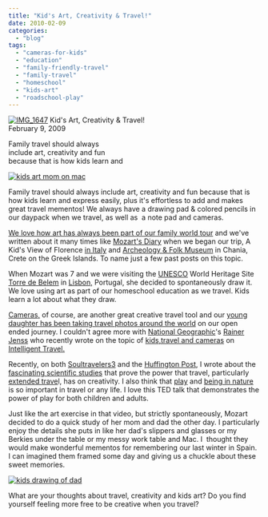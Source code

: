 ```yaml
---
title: "Kid's Art, Creativity & Travel!"
date: 2010-02-09
categories: 
  - "blog"
tags: 
  - "cameras-for-kids"
  - "education"
  - "family-friendly-travel"
  - "family-travel"
  - "homeschool"
  - "kids-art"
  - "roadschool-play"
---
```


[![IMG_1647](https://pub-ac94b3f306b24c0dba4238943c97f2e1.r2.dev/6a00e5502a950788330120a87aaa45970b.jpg)](https://pub-ac94b3f306b24c0dba4238943c97f2e1.r2.dev/6a00e5502a950788330120a87aaa45970b.jpg) Kid's Art, Creativity & Travel!  
February 9, 2009

Family travel should always  
include art, creativity and fun  
because that is how kids learn and

<!--more-->

[![kids art mom on mac](https://pub-ac94b3f306b24c0dba4238943c97f2e1.r2.dev/6a00e5502a950788330120a87aaa9e970b.jpg "kids art mom on mac")](https://pub-ac94b3f306b24c0dba4238943c97f2e1.r2.dev/6a00e5502a950788330120a87aaa9e970b.jpg) 

  
Family travel should always include art, creativity and fun because that is how kids learn and express easily, plus it's effortless to add and makes great travel mementos! We always have a drawing pad & colored pencils in our daypack when we travel, as well as  a note pad and cameras.

[We love how art has always been part of our family world tour](http://soultravelers3new.local/2008/07/mobile-mozart-a.html) and we've written about it many times like [Mozart's Diary](http://soultravelers3new.local/2006/09/mozarts-diary.html) when we began our trip, A Kid's View of Florence [in Italy](http://soultravelers3new.local/2008/03/kids-view-of-fl.html#more) and [Archeology & Folk Museum](http://soultravelers3new.local/2007/07/archeology-folk.html) in Chania, Crete on the Greek Islands. To name just a few past posts on this topic.

When Mozart was 7 and we were visiting the [UNESCO](http://whc.unesco.org/) World Heritage Site [Torre de Belem](http://soultravelers3new.local/2008/07/portuguese-day.html) in [Lisbon,](http://soultravelers3new.local/2008/07/luscious-lisbon.html) Portugal, she decided to spontaneously draw it. We love using art as part of our homeschool education as we travel. Kids learn a lot about what they draw.  

  

[Cameras,](http://soultravelers3new.local/2008/07/new-cameras.html#more) of course, are another great creative travel tool and our [young daughter has been taking travel photos around the world](http://soultravelers3new.local/2009/09/family-travel-photo-sweden-pets-cats-children-travel-photography.html) on our open ended journey. I couldn't agree more with [National Geographic](http://www.nationalgeographic.com/)'s [Rainer Jenss](http://blogs.nationalgeographic.com/blogs/intelligenttravel/2010/02/give-your-kids-a-camera.html#comments) who recently wrote on the topic of [kids,travel and cameras](http://blogs.nationalgeographic.com/blogs/intelligenttravel/2010/02/give-your-kids-a-camera.html#comments) on [Intelligent Travel.](http://blogs.nationalgeographic.com/blogs/intelligenttravel/)  

Recently, on both [Soultravelers3](http://soultravelers3new.local/2010/01/seth-godin-lynchpin-education-travel-new-economy-digital-nomad.html) and the [Huffington Post](http://www.huffingtonpost.com/jeanne-dee/seth-godin-linchpin-educa_b_444909.html), I wrote about the [fascinating scientific studies](http://scienceblogs.com/cortex/2009/12/why_we_travel.php) that prove the power that travel, particularly [extended trave](http://soultravelers3new.local/2008/06/how-to-do-exten.html)l, has on creativity. I also think that [play](http://soultravelers3new.local/2007/05/hanging-out-roa.html) and [being in nature](http://soultravelers3new.local/2009/04/family-travel-photohappy-earth-day.html) is so important in travel or any life. I love this TED talk that demonstrates the power of play for both children and adults. 

  

Just like the art exercise in that video, but strictly spontaneously, Mozart decided to do a quick study of her mom and dad the other day. I particularly enjoy the details she puts in like her dad's slippers and glasses or my Berkies under the table or my messy work table and Mac. I  thought they would make wonderful mementos for remembering our last winter in Spain. I can imagined them framed some day and giving us a chuckle about these sweet memories.  

[![kids drawing of dad](https://pub-ac94b3f306b24c0dba4238943c97f2e1.r2.dev/6a00e5502a950788330120a87c6568970b.jpg "kids drawing of dad")](https://pub-ac94b3f306b24c0dba4238943c97f2e1.r2.dev/6a00e5502a950788330120a87c6568970b.jpg)  
  

What are your thoughts about travel, creativity and kids art? Do you find yourself feeling more free to be creative when you travel?  

#
